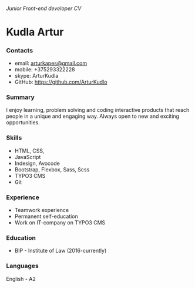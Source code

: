 ###### Junior Front-end developer CV
# Kudla Artur

### Contacts
* email: arturkapes@gmail.com
* mobile: +375293322228
* skype: ArturKudla
* GitHub: https://github.com/ArturKudlo

### Summary
I enjoy learning, problem solving and coding interactive products that reach people in a unique and engaging way. Always open to new and exciting opportunities.

### Skills
* HTML, CSS, 
* JavaScript
* Indesign, Avocode
* Bootstrap, Flexbox, Sass, Scss
* TYPO3 CMS
* Git

### Experience
* Teamwork experience
* Permanent self-education
* Work on IT-company on TYPO3 CMS



### Education 
* BIP - Institute of Law (2016-currently)

### Languages
English - A2